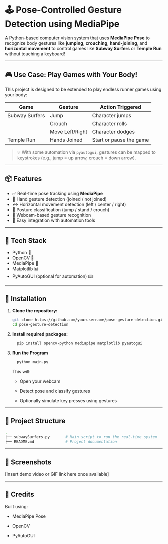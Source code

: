 # 🕹️ Pose-Controlled Gesture Detection using MediaPipe

A Python-based computer vision system that uses **MediaPipe Pose** to recognize body gestures like **jumping**, **crouching**, **hand-joining**, and **horizontal movement** to control games like **Subway Surfers** or **Temple Run** without touching a keyboard!

---

## 🎮 Use Case: Play Games with Your Body!

This project is designed to be extended to play endless runner games using your body:

| Game             | Gesture           | Action Triggered         |
|------------------|-------------------|---------------------------|
| Subway Surfers   | Jump               | Character jumps          |
|                  | Crouch             | Character rolls          |
|                  | Move Left/Right    | Character dodges         |
| Temple Run       | Hands Joined       | Start or pause the game  |

> 💡 With some automation via `pyautogui`, gestures can be mapped to keystrokes (e.g., jump = up arrow, crouch = down arrow).

---

## 📦 Features

- ✅ Real-time pose tracking using **MediaPipe**
- 👐 Hand gesture detection (joined / not joined)
- ↔️ Horizontal movement detection (left / center / right)
- 🦵 Posture classification (jump / stand / crouch)
- 📸 Webcam-based gesture recognition
- 🧠 Easy integration with automation tools

---

## 🧰 Tech Stack

- Python 🐍
- OpenCV 🎥
- MediaPipe 📐
- Matplotlib 📊
- PyAutoGUI (optional for automation) ⌨️

---

## 🔧 Installation

1. **Clone the repository:**
   ```bash
   git clone https://github.com/yourusername/pose-gesture-detection.git
   cd pose-gesture-detection
   ```
2. **Install required packages:**
   ```bash
     pip install opencv-python mediapipe matplotlib pyautogui
     ```
3. **Run the Program**
   ```bash
     python main.py
     ```
   This will:

   - Open your webcam

   - Detect pose and classify gestures

   - Optionally simulate key presses using gestures

---

## 📁 Project Structure

```bash
.
├── subwaySurfers.py       # Main script to run the real-time system
├── README.md              # Project documentation
```
---

## 📸 Screenshots
[Insert demo video or GIF link here once available]

---

## 🙌 Credits
Built using:

- MediaPipe Pose

- OpenCV

- PyAutoGUI
